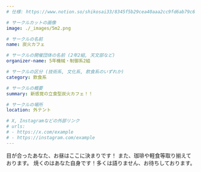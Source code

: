 ```yaml
---
# 仕様: https://www.notion.so/shikosai33/8345f5b29cea40aaa2cc9fd6ab79c6a6?pvs=4#5438a1577b604f39a67658a72f2283b8

# サークルカットの画像
image: ./_images/5m2.png

# サークルの名前
name: 炭火カフェ

# サークルの開催団体の名前 (2年2組, 天文部など)
organizer-name: 5年機械・制御系2組

# サークルの区分 (技術系, 文化系, 飲食系のいずれか)
category: 飲食系

# サークルの概要
summary: 新感覚の立食型炭火カフェ！！

# サークルの場所
location: 外テント

# X, Instagramなどの外部リンク
# urls:
# - https://x.com/example
# - https://instagram.com/example
---
```

目が合ったあなた、お昼はここに決まりです！
また、珈琲や軽食等取り揃えております。
焼くのはあなた自身です！多くは語りません、お待ちしております。
